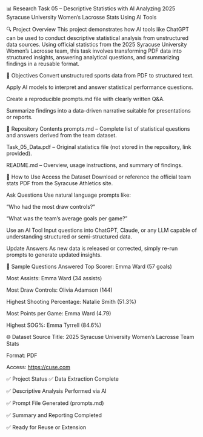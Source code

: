 📊 Research Task 05 – Descriptive Statistics with AI
Analyzing 2025 Syracuse University Women’s Lacrosse Stats Using AI Tools

🔍 Project Overview
This project demonstrates how AI tools like ChatGPT can be used to conduct descriptive statistical analysis from unstructured data sources. Using official statistics from the 2025 Syracuse University Women’s Lacrosse team, this task involves transforming PDF data into structured insights, answering analytical questions, and summarizing findings in a reusable format.

🎯 Objectives
Convert unstructured sports data from PDF to structured text.

Apply AI models to interpret and answer statistical performance questions.

Create a reproducible prompts.md file with clearly written Q&A.

Summarize findings into a data-driven narrative suitable for presentations or reports.

📁 Repository Contents
prompts.md – Complete list of statistical questions and answers derived from the team dataset.

Task_05_Data.pdf – Original statistics file (not stored in the repository, link provided).

README.md – Overview, usage instructions, and summary of findings.

🚀 How to Use
Access the Dataset
Download or reference the official team stats PDF from the Syracuse Athletics site.

Ask Questions
Use natural language prompts like:

“Who had the most draw controls?”

“What was the team’s average goals per game?”

Use an AI Tool
Input questions into ChatGPT, Claude, or any LLM capable of understanding structured or semi-structured data.

Update Answers
As new data is released or corrected, simply re-run prompts to generate updated insights.

🧾 Sample Questions Answered
Top Scorer: Emma Ward (57 goals)

Most Assists: Emma Ward (34 assists)

Most Draw Controls: Olivia Adamson (144)

Highest Shooting Percentage: Natalie Smith (51.3%)

Most Points per Game: Emma Ward (4.79)

Highest SOG%: Emma Tyrrell (84.6%)

🌐 Dataset Source
Title: 2025 Syracuse University Women’s Lacrosse Team Stats

Format: PDF

Access: https://cuse.com

✅ Project Status
✅ Data Extraction Complete

✅ Descriptive Analysis Performed via AI

✅ Prompt File Generated (prompts.md)

✅ Summary and Reporting Completed

✅ Ready for Reuse or Extension

